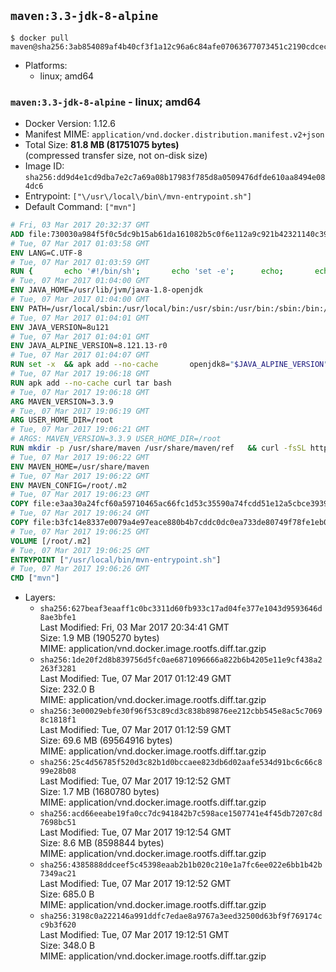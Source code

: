 ## `maven:3.3-jdk-8-alpine`

```console
$ docker pull maven@sha256:3ab854089af4b40cf3f1a12c96a6c84afe07063677073451c2190cdcec30391b
```

-	Platforms:
	-	linux; amd64

### `maven:3.3-jdk-8-alpine` - linux; amd64

-	Docker Version: 1.12.6
-	Manifest MIME: `application/vnd.docker.distribution.manifest.v2+json`
-	Total Size: **81.8 MB (81751075 bytes)**  
	(compressed transfer size, not on-disk size)
-	Image ID: `sha256:dd9d4e1cd9dba7e2c7a69a08b17983f785d8a0509476dfde610aa8494e084dc6`
-	Entrypoint: `["\/usr\/local\/bin\/mvn-entrypoint.sh"]`
-	Default Command: `["mvn"]`

```dockerfile
# Fri, 03 Mar 2017 20:32:37 GMT
ADD file:730030a984f5f0c5dc9b15ab61da161082b5c0f6e112a9c921b42321140c3927 in / 
# Tue, 07 Mar 2017 01:03:58 GMT
ENV LANG=C.UTF-8
# Tue, 07 Mar 2017 01:03:59 GMT
RUN { 		echo '#!/bin/sh'; 		echo 'set -e'; 		echo; 		echo 'dirname "$(dirname "$(readlink -f "$(which javac || which java)")")"'; 	} > /usr/local/bin/docker-java-home 	&& chmod +x /usr/local/bin/docker-java-home
# Tue, 07 Mar 2017 01:04:00 GMT
ENV JAVA_HOME=/usr/lib/jvm/java-1.8-openjdk
# Tue, 07 Mar 2017 01:04:00 GMT
ENV PATH=/usr/local/sbin:/usr/local/bin:/usr/sbin:/usr/bin:/sbin:/bin:/usr/lib/jvm/java-1.8-openjdk/jre/bin:/usr/lib/jvm/java-1.8-openjdk/bin
# Tue, 07 Mar 2017 01:04:01 GMT
ENV JAVA_VERSION=8u121
# Tue, 07 Mar 2017 01:04:01 GMT
ENV JAVA_ALPINE_VERSION=8.121.13-r0
# Tue, 07 Mar 2017 01:04:07 GMT
RUN set -x 	&& apk add --no-cache 		openjdk8="$JAVA_ALPINE_VERSION" 	&& [ "$JAVA_HOME" = "$(docker-java-home)" ]
# Tue, 07 Mar 2017 19:06:18 GMT
RUN apk add --no-cache curl tar bash
# Tue, 07 Mar 2017 19:06:18 GMT
ARG MAVEN_VERSION=3.3.9
# Tue, 07 Mar 2017 19:06:19 GMT
ARG USER_HOME_DIR=/root
# Tue, 07 Mar 2017 19:06:21 GMT
# ARGS: MAVEN_VERSION=3.3.9 USER_HOME_DIR=/root
RUN mkdir -p /usr/share/maven /usr/share/maven/ref   && curl -fsSL http://apache.osuosl.org/maven/maven-3/$MAVEN_VERSION/binaries/apache-maven-$MAVEN_VERSION-bin.tar.gz     | tar -xzC /usr/share/maven --strip-components=1   && ln -s /usr/share/maven/bin/mvn /usr/bin/mvn
# Tue, 07 Mar 2017 19:06:22 GMT
ENV MAVEN_HOME=/usr/share/maven
# Tue, 07 Mar 2017 19:06:22 GMT
ENV MAVEN_CONFIG=/root/.m2
# Tue, 07 Mar 2017 19:06:23 GMT
COPY file:e3aa30a24fcf60a59710465ac66fc1d53c35590a74fcdd51e12a5cbce393904b in /usr/local/bin/mvn-entrypoint.sh 
# Tue, 07 Mar 2017 19:06:24 GMT
COPY file:b3fc14e8337e0079a4e97eace880b4b7cddc0dc0ea733de80749f78fe1eb089a in /usr/share/maven/ref/ 
# Tue, 07 Mar 2017 19:06:25 GMT
VOLUME [/root/.m2]
# Tue, 07 Mar 2017 19:06:25 GMT
ENTRYPOINT ["/usr/local/bin/mvn-entrypoint.sh"]
# Tue, 07 Mar 2017 19:06:26 GMT
CMD ["mvn"]
```

-	Layers:
	-	`sha256:627beaf3eaaff1c0bc3311d60fb933c17ad04fe377e1043d9593646d8ae3bfe1`  
		Last Modified: Fri, 03 Mar 2017 20:34:41 GMT  
		Size: 1.9 MB (1905270 bytes)  
		MIME: application/vnd.docker.image.rootfs.diff.tar.gzip
	-	`sha256:1de20f2d8b839756d5fc0ae6871096666a822b6b4205e11e9cf438a2263f3281`  
		Last Modified: Tue, 07 Mar 2017 01:12:49 GMT  
		Size: 232.0 B  
		MIME: application/vnd.docker.image.rootfs.diff.tar.gzip
	-	`sha256:3e00029ebfe30f96f53c89cd3c838b89876ee212cbb545e8ac5c70698c1818f1`  
		Last Modified: Tue, 07 Mar 2017 01:12:59 GMT  
		Size: 69.6 MB (69564916 bytes)  
		MIME: application/vnd.docker.image.rootfs.diff.tar.gzip
	-	`sha256:25c4d56785f520d3c82b1d0bccaee823db6d02aafe534d91bc6c66c899e28b08`  
		Last Modified: Tue, 07 Mar 2017 19:12:52 GMT  
		Size: 1.7 MB (1680780 bytes)  
		MIME: application/vnd.docker.image.rootfs.diff.tar.gzip
	-	`sha256:acd66eeabe19fa0cc7dc941842b7c598ace1507741e4f45db7207c8d7698bc51`  
		Last Modified: Tue, 07 Mar 2017 19:12:54 GMT  
		Size: 8.6 MB (8598844 bytes)  
		MIME: application/vnd.docker.image.rootfs.diff.tar.gzip
	-	`sha256:4385888ddceef5c45398eaab2b1b020c210e1a7fc6ee022e6bb1b42b7349ac21`  
		Last Modified: Tue, 07 Mar 2017 19:12:52 GMT  
		Size: 685.0 B  
		MIME: application/vnd.docker.image.rootfs.diff.tar.gzip
	-	`sha256:3198c0a222146a991ddfc7edae8a9767a3eed32500d63bf9f769174cc9b3f620`  
		Last Modified: Tue, 07 Mar 2017 19:12:51 GMT  
		Size: 348.0 B  
		MIME: application/vnd.docker.image.rootfs.diff.tar.gzip
